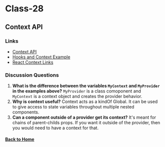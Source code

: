 # Class-28
## Context API

### Links
- [Context API](https://reactjs.org/docs/context.html)
- [Hooks and Context Example](https://medium.com/swlh/snackbars-in-react-an-exercise-in-hooks-and-context-299b43fd2a2b)
- [React Context Links](https://github.com/diegohaz/awesome-react-context)

### Discussion Questions
1. **What is the difference between the variables `MyContext` and `MyProvider` in the examples above?** `MyProvider` is a class comoponent and `MyContext` is a context object and creates the provider behavior.
2. **Why is context useful?** Context acts as a kindOf Global. It can be used to give access to state variables throughout multiple nested components.
3. **Can a component outside of a provider get its context?** It's meant for chains of parent-childs props. If you want it outside of the provider, then you would need to have a context for that.


#### [Back to Home](README.md)